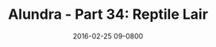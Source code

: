 ---
layout: entry.pug
title: "Alundra - Part 34: Reptile Lair"
date: 2016-02-25 09-0800
publishDate: 2017-10-31 12:00:00 -0800
categories: playthroughs alundra
draft: true
---
